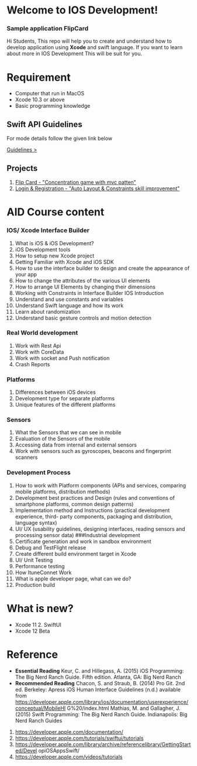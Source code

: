 
# Welcome to IOS Development!
### Sample application FlipCard

Hi Students, This repo will help you to create and understand how to develop application using **Xcode** and swift language. If you want to learn about more in IOS Development This will be suit for you.


# Requirement

- Computer that run in MacOS
- Xcode 10.3 or above
- Basic programming knowledge

## Swift API Guidelines

For mode details follow the given link below

[Guidelines >](https://swift.org/documentation/api-design-guidelines/)

## Projects

 1. [Flip Card - "Concentration game with mvc patten"](https://github.com/thuyiya/Advanced_IOS_Development/tree/master/01_Proj_FlipCard)
 2. [Login & Registration - "Auto Layout & Constraints skill improvement"](https://github.com/thuyiya/Advanced_IOS_Development/tree/master/02_Proj_AuthScreen)


# AID Course content
 
### IOS/ Xcode Interface Builder
1. What is iOS & iOS Development?
2. iOS Development tools
3. How to setup new Xcode project
4. Getting Familiar with Xcode and iOS SDK
5. How to use the interface builder to design and create the appearance of your app
6. How to change the attributes of the various UI elements
7. How to arrange UI Elements by changing their dimensions
8. Working with Constraints in Interface Builder
IOS Introduction
1. Understand and use constants and variables
2. Understand Swift language and how its work
3. Learn about randomization
4. Understand basic gesture controls and motion detection
### Real World development
1. Work with Rest Api
2. Work with CoreData
3. Work with socket and Push notification
4. Crash Reports
### Platforms
1. Differences between iOS devices
2. Development type for separate platforms
3. Unique features of the different platforms
### Sensors
1. What the Sensors that we can see in mobile
2. Evaluation of the Sensors of the mobile
3. Accessing data from internal and external sensors
4. Work with sensors such as gyroscopes, beacons and fingerprint scanners
### Development Process
1. How to work with Platform components (APIs and services, comparing mobile platforms, distribution methods)
2. Development best practices and Design (rules and conventions of smartphone platforms, common design patterns)
3. Implementation method and Instructions (practical development experience, third- party components, packaging and distribution, language syntax)
4. UI/ UX (usability guidelines, designing interfaces, reading sensors and processing sensor data)
###Industrial development
1. Certificate generation and work in sandbox environment
2. Debug and TestFlight release
3. Create different build environment target in Xcode
4. UI/ Unit Testing
5. Performance testing
6. How ItuneConnet Work
7. What is apple developer page, what can we do?
8. Production build

# What is new?
- Xcode 11 2. SwiftUI
- Xcode 12 Beta
# Reference
- **Essential Reading**
  Keur, C. and Hillegass, A. (2015) iOS Programming: The Big Nerd Ranch Guide. Fifth edition. Atlanta, GA: Big Nerd Ranch
- **Recommended Reading**
Chacon, S. and Straub, B. (2014) Pro Git. 2nd ed. Berkeley: Apress
iOS Human Interface Guidelines (n.d.) available from
https://developer.apple.com/library/ios/documentation/userexperience/conceptual/MobileHI G%20/index.html
Mathias, M. and Gallagher, J. (2015) Swift Programming: The Big Nerd Ranch Guide. Indianapolis: Big Nerd Ranch Guides
1. https://developer.apple.com/documentation/
2. https://developer.apple.com/tutorials/swiftui/tutorials
3. https://developer.apple.com/library/archive/referencelibrary/GettingStarted/Devel
opiOSAppsSwift/
4. https://developer.apple.com/videos/tutorials